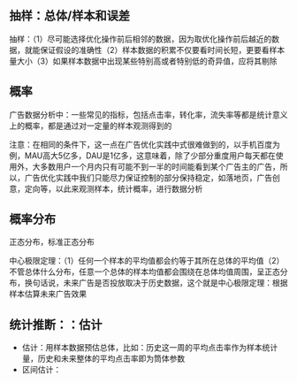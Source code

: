 ## 抽样：总体/样本和误差

抽样：（1）尽可能选择优化操作前后相邻的数据，因为取优化操作前后越近的数据，就能保证假设的准确性（2）样本数据的积累不仅要看时间长短，更要看样本量大小（3）如果样本数据中出现某些特别高或者特别低的奇异值，应将其剔除

## 概率

广告数据分析中：一些常见的指标，包括点击率，转化率，流失率等都是统计意义上的概率，都是通过对一定量的样本观测得到的

注意：在相同的条件下，这一点在广告优化实践中式很难做到的，以手机百度为例，MAU高大5亿多，DAU是1亿多，这意味着，除了少部分重度用户每天都在使用外，大多数用户一个月内只有可能不到一半的时间能看到某个广告主的广告，所以，广告优化实践中我们只能尽力保证控制的部分保持稳定，如落地页，广告创意，定向等，以此来观测样本，统计概率，进行数据分析

## 概率分布

正态分布，标准正态分布

中心极限定理：（1）任何一个样本的平均值都会约等于其所在总体的平均值（2）不管总体什么分布，任意一个总体的样本均值都会围绕在总体均值周围，呈正态分布，换句话说，未来广告是否投放取决于历史数据，这个就是中心极限定理：根据样本估算未来广告效果

## 统计推断：：估计
- 估计：用样本数据预估总体，比如：历史这一周的平均点击率作为样本统计量，历史和未来整体的平均点击率即为筒体参数
- 区间估计：
